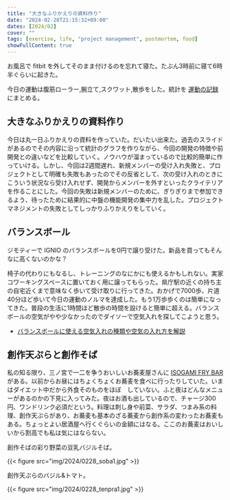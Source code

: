 ```yaml
---
title: "大きなふりかえりの資料作り"
date: "2024-02-28T21:15:32+09:00"
dates: [2024/02]
cover: ""
tags: [exercise, life, "project management", postmortem, food]
showFullContent: true
---
```


お風呂で fitbit を外してそのまま付けるのを忘れて寝た。たぶん3時前に寝て6時半ぐらいに起きた。

今日の運動は腹筋ローラー,腕立て,スクワット,散歩をした。統計を [運動の記録](https://docs.google.com/spreadsheets/d/1bg85QtM-LciUgey8I79uI7vW2PEwsP6TVdeIRVkACBg/edit?usp=sharing) にまとめる。

## 大きなふりかえりの資料作り

今日は丸一日ふりかえりの資料を作っていた。だいたい出来た。過去のスライドがあるのでその内容に沿って統計のグラフを作りながら、今回の開発の特徴や前開発との違いなどを比較していく。ノウハウが溜まっているので比較的簡単に作っていける。しかし、今回は2週間遅れ、新規メンバーの受け入れ失敗と、プロジェクトとして明確も失敗もあったのでその反省として、次の受け入れのときにこういう状況なら受け入れせず、開発からメンバーを外すといったクライテリアを作ることにした。今回の失敗は新規メンバーのために、ぎりぎりまで参加できるよう、待ったために結果的に中盤の機能開発の集中力を乱した。プロジェクトマネジメントの失敗としてしっかりふりかえりをしていく。

## バランスボール

ジモティーで IGNIO のバランスボールを0円で譲り受けた。新品を買ってもそんなに高くないのかな？

椅子の代わりにもなるし、トレーニングのなにかにも使えるかもしれない。実家コワーキングスペースに置いておく用に譲ってもらった。県庁駅の近くの持ち主の自宅近くまで意味なく歩いて受け取りに行ってきた。おかげで7000歩、片道40分ほど歩いて今日の運動のノルマを達成した。もう1万歩歩くのは簡単になってきた。普段の生活に1時間ほど散歩の時間を設けると簡単に超える。バランスボールの空気がやや少なかったのでダイソーで空気入れを探してこようと思う。

* [バランスボールに使える空気入れの種類や空気の入れ方を解説](https://tential.jp/journals/exercise/balance_ball/013)

## 創作天ぷらと創作そば

私の知る限り、三ノ宮で一二を争うおいしいお蕎麦屋さんに [ISOGAMI FRY BAR](https://t-and-g.jp/) がある。以前からお昼にはちょくちょくお蕎麦を食べに行ったりしていた。いまはダイエット中だから外食そのものをほぼ　していない。ふと夜はどんなメニューがあるのかの下見に入ってみた。夜はお酒も出しているので、チャージ300円、ワンドリンク必須だという。料理は刺し身や前菜、サラダ、つまみ系の料理、創作天ぷらがあり、お蕎麦も基本のざる蕎麦から創作系の変わったお蕎麦もある。ちょっとよい居酒屋へ行くぐらいの金額にはなる。ここのお蕎麦はおいしいから割高でも私は気にはならない。

創作そばの彩り野菜の豆乳バジルそば。

{{< figure src="img/2024/0228_soba1.jpg" >}}

創作天ぷらのバジル&トマト。

{{< figure src="img/2024/0228_tenpra1.jpg" >}}
